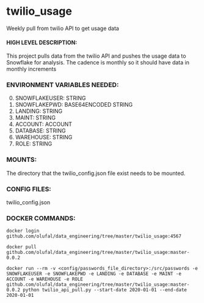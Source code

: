 # twilio_usage

Weekly pull from twilio API to get usage data

#### HIGH LEVEL DESCRIPTION:

This project pulls data from the twilio API and pushes the usage data to Snowflake for analysis. The cadence is monthly 
so it should have data in monthly increments

### ENVIRONMENT VARIABLES NEEDED:
0. SNOWFLAKEUSER: STRING
0. SNOWFLAKEPWD: BASE64ENCODED STRING
0. LANDING: STRING
0. MAINT: STRING
0. ACCOUNT: ACCOUNT
0. DATABASE: STRING
0. WAREHOUSE: STRING
0. ROLE: STRING


### MOUNTS:
The directory that the twilio_config.json file exist needs to be mounted. 

### CONFIG FILES:
twilio_config.json

### DOCKER COMMANDS:
`docker login github.com/olufal/data_engineering/tree/master/twilio_usage:4567`

`docker pull github.com/olufal/data_engineering/tree/master/twilio_usage:master-0.0.2`

`docker run --rm -v <config/passwords_file_directory>:/src/passwords -e SNOWFLAKEUSER -e SNOWFLAKEPWD -e LANDING -e DATABASE -e MAINT -e ACCOUNT -e WAREHOUSE -e ROLE 
github.com/olufal/data_engineering/tree/master/twilio_usage:master-0.0.2 python twilio_api_pull.py --start-date 2020-01-01 --end-date 2020-01-01`

